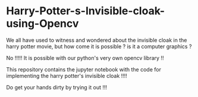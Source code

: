 # Harry-Potter-s-Invisible-cloak-using-Opencv

We all have used to witness and wondered about the invisible cloak in the harry potter movie, but how come it is possible ? is it a computer graphics ?

No !!!!! It is possible with our python's very own opencv library !!

This repository contains the jupyter notebook with the code for implementing the harry potter's invisible cloak !!!!

Do get your hands dirty by trying it out !!!
